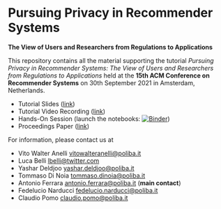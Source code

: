 # Pursuing Privacy in Recommender Systems
__The View of Users and Researchers from Regulations to Applications__

This repository contains all the material supporting the tutorial *Pursuing Privacy in Recommender Systems: The View of Users and Researchers from Regulations to Applications* held at the **15th ACM Conference on Recommender Systems** on 30th September 2021 in Amsterdam, Netherlands.

* Tutorial Slides ([link](https://github.com/sisinflab/recsys2021-pursuing-privacy/blob/master/tutorial_slides.pdf))
* Tutorial Video Recording ([link](https://www.youtube.com/watch?v=HAQJO4SFsCQ))
* Hands-On Session (launch the notebooks: [![Binder](https://mybinder.org/badge_logo.svg)](https://mybinder.org/v2/gh/sisinflab/recsys2021-pursuing-privacy/HEAD?filepath=notebooks/1_dp_matrix_factorization.ipynb))
* Proceedings Paper ([link](https://dl.acm.org/doi/abs/10.1145/3460231.3473326?sid=SCITRUS))


For information, please contact us at

* Vito Walter Anelli <vitowalteranelli@poliba.it>
* Luca Belli <lbelli@twitter.com>
* Yashar Deldjoo <yashar.deldjoo@poliba.it>
* Tommaso Di Noia <tommaso.dinoia@poliba.it>
* Antonio Ferrara <antonio.ferrara@poliba.it> (__main contact__)
* Fedelucio Narducci <fedelucio.narducci@poliba.it>
* Claudio Pomo <claudio.pomo@poliba.it>
